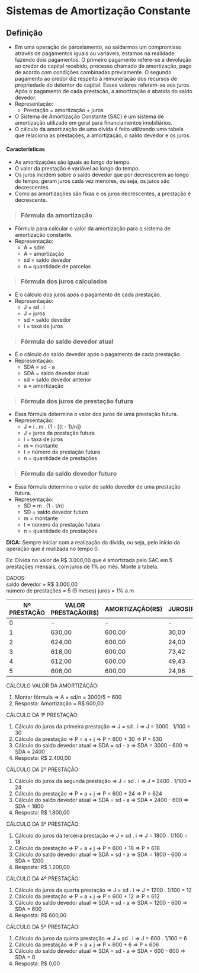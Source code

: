 # Sistemas de Amortização Constante

## Definição
- Em uma operação de parcelamento, ao saldarmos um compromisso através de pagamentos iguais ou variáveis, estamos na realidade fazendo dois pagamentos. O primeiro pagamento refere-se a devolução ao credor do capital recebido, processo chamado de amortização, pago de acordo com condições combinadas previamente. O segundo pagamento ao credor diz respeito à remuneração dos recursos de propriedade do detentor do capital. Esses valores referem-se aos juros. Após o pagamento de cada prestação, a amortização é abatida do saldo devedor.
- Representação:
  - Prestação = amortização + juros
- O Sistema de Amortização Constante (SAC) é um sistema de amortização utilizado em geral para financiamentos imobiliários. 
- O cálculo da amortização de uma dívida é feito utilizando uma tabela que relaciona as prestações, a amortização, o saldo devedor e os juros.

#### Características
- As amortizações são iguais ao longo do tempo.
- O valor da prestação é variável ao longo do tempo.
- Os juros incidem sobre o saldo devedor que por decrescerem ao longo do tempo, geram juros cada vez menores, ou seja, os juros são decrescentes.
- Como as amortizações são fixas e os juros decrescentes, a prestação é decrescente.

> ### Fórmula da amortização
- Fórmula para calcular o valor da amortização para o sistema de amortização constante.
- Representação:
  - A = sd/n
  - A = amortização
  - sd = saldo devedor
  - n = quantidade de parcelas

> ### Fórmula dos juros calculados
- É o cálculo dos juros após o pagamento de cada prestação.
- Representação:
  - J = sd . i
  - J = juros
  - sd = saldo devedor
  - i = taxa de juros

> ### Fórmula do saldo devedor atual
- É o cálculo do saldo devedor após o pagamento de cada prestação.
- Representação:
  - SDA = sd - a
  - SDA = saldo devedor atual
  - sd = saldo devedor anterior
  - a = amortização

> ### Fórmula dos juros de prestação futura
- Essa fórmula determina o valor dos juros de uma prestação futura.
- Representação:
  - J = i . m . {1 - [(t - 1)/n]}
  - J = juros da prestação futura
  - i = taxa de juros
  - m = montante
  - t = número da prestação futura
  - n = quantidade de prestações

> ### Fórmula da saldo devedor futuro
- Essa fórmula determina o valor do saldo devedor de uma prestação futura.
- Representação:
  - SD = m . (1 - t/n)
  - SD = saldo devedor futuro
  - m = montante
  - t = número da prestação futura
  - n = quantidade de prestações

**DICA:** Sempre iniciar com a realização da dívida, ou seja, pelo início da operação que é realizada no tempo 0.

Ex: Dívida no valor de R$ 3.000,00 que é amortizada pelo SAC em 5 prestações mensais, com juros de 1% ao mês. Monte a tabela.

DADOS:   
saldo devedor = R$ 3.000,00    
número de prestações = 5 (5 meses) 
juros = 1% a.m  

| Nº PRESTAÇÃO | VALOR PRESTAÇÃO(R$) | AMORTIZAÇÃO(R$) | JUROS(R$) | SALDO DEVEDOR(R$) |
| ------------ | ------------------- | --------------- | --------- | ----------------- |
| 0            | -                   | -               | -         | 3.000,00          |
| 1            | 630,00              | 600,00          | 30,00     | 2.400,00          |
| 2            | 624,00              | 600,00          | 24,00     | 1.800,00          |
| 3            | 618,00              | 600,00          | 73,42     | 1.200,00          |
| 4            | 612,00              | 600,00          | 49,43     | 600,00            |
| 5            | 606,00              | 600,00          | 24,96     | 0                 | 

CÁLCULO VALOR DA AMORTIZAÇÃO:
1. Montar fórmula =>  A = sd/n = 3000/5 = 600
2. Resposta: Amortização = R$ 600,00

CÁLCULO DA 1º PRESTAÇÃO:
1. Cálculo do juros da primeira prestação => J = sd . i => J = 3000 . 1/100 = 30 
2. Cálculo da prestação => P = a + j => P = 600 + 30 => P = 630 
3. Cálculo do saldo devedor atual => SDA = sd - a => SDA = 3000 - 600 => SDA = 2400
4. Resposta: R$ 2.400,00

CÁLCULO DA 2º PRESTAÇÃO:
1. Cálculo do juros da segunda prestação => J = sd . i => J = 2400 . 1/100 = 24 
2. Cálculo da prestação => P = a + j => P = 600 + 24 => P = 624 
3. Cálculo do saldo devedor atual => SDA = sd - a => SDA = 2400 - 600 => SDA = 1800
4. Resposta: R$ 1.800,00

CÁLCULO DA 3º PRESTAÇÃO:
1. Cálculo do juros da terceira prestação => J = sd . i => J = 1800 . 1/100 = 18 
2. Cálculo da prestação => P = a + j => P = 600 + 18 => P = 618 
3. Cálculo do saldo devedor atual => SDA = sd - a => SDA = 1800 - 600 => SDA = 1200
4. Resposta: R$ 1.200,00
  
CÁLCULO DA 4º PRESTAÇÃO:
1. Cálculo do juros da quarta prestação => J = sd . i => J = 1200 . 1/100 = 12 
2. Cálculo da prestação => P = a + j => P = 600 + 12 => P = 612 
3. Cálculo do saldo devedor atual => SDA = sd - a => SDA = 1200 - 600 => SDA = 600
4. Resposta: R$ 600,00

CÁLCULO DA 5º PRESTAÇÃO:
1. Cálculo do juros da quinta prestação => J = sd . i => J = 600 . 1/100 = 6 
2. Cálculo da prestação => P = a + j => P = 600 + 6 => P = 606 
3. Cálculo do saldo devedor atual => SDA = sd - a => SDA = 600 - 600 => SDA = 0
4. Resposta: R$ 0,00